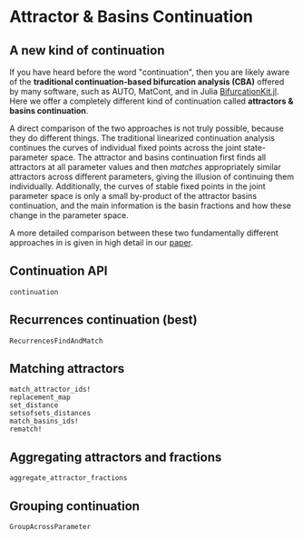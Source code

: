 # Attractor & Basins Continuation

## A new kind of continuation
If you have heard before the word "continuation", then you are likely aware of the **traditional continuation-based bifurcation analysis (CBA)** offered by many software, such as AUTO, MatCont, and in Julia [BifurcationKit.jl](https://github.com/bifurcationkit/BifurcationKit.jl). Here we offer a completely different kind of continuation called **attractors & basins continuation**.

A direct comparison of the two approaches is not truly possible, because they do different things. The traditional linearized continuation analysis continues the curves of individual fixed points across the joint state-parameter space. The attractor and basins continuation first finds all attractors at all parameter values and then _matches_ appropriately similar attractors across different parameters, giving the illusion of continuing them individually. Additionally, the curves of stable fixed points in the joint parameter space is only a small by-product of the attractor basins continuation, and the main information is the basin fractions and how these change in the parameter space.

A more detailed comparison between these two fundamentally different approaches in is given in high detail in our [paper](https://github.com/JuliaDynamics/Attractors.jl/blob/main/CITATION.bib).

## Continuation API

```@docs
continuation
```

## Recurrences continuation (best)

```@docs
RecurrencesFindAndMatch
```

## Matching attractors
```@docs
match_attractor_ids!
replacement_map
set_distance
setsofsets_distances
match_basins_ids!
rematch!
```

## Aggregating attractors and fractions
```@docs
aggregate_attractor_fractions
```

## Grouping continuation
```@docs
GroupAcrossParameter
```
